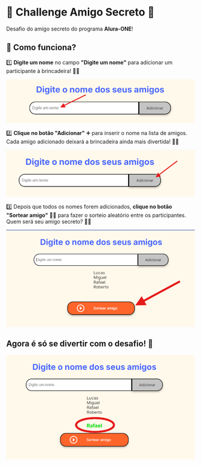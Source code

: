 # 🎉 Challenge Amigo Secreto 🎁

Desafio do amigo secreto do programa **Alura-ONE**!

## 🤔 Como funciona?

1️⃣ **Digite um nome** no campo **"Digite um nome"** para adicionar um participante à brincadeira! 📝✨

   ![Campo para digitar um nome](README-images/Imagem1.png)

2️⃣ **Clique no botão "Adicionar"** ➕ para inserir o nome na lista de amigos. Cada amigo adicionado deixará a brincadeira ainda mais divertida! 🥳🎈

   ![Botão de adicionar](README-images/Imagem2.png)

3️⃣ Depois que todos os nomes forem adicionados, **clique no botão "Sortear amigo"** 🔄🎯 para fazer o sorteio aleatório entre os participantes. Quem será seu amigo secreto? 👀🎁

   ![Botão de sortear amigo](README-images/Imagem3.png)

## Agora é só se divertir com o desafio! 🎉
  ![Resultado do sorteio](README-images/Imagem4.png)
